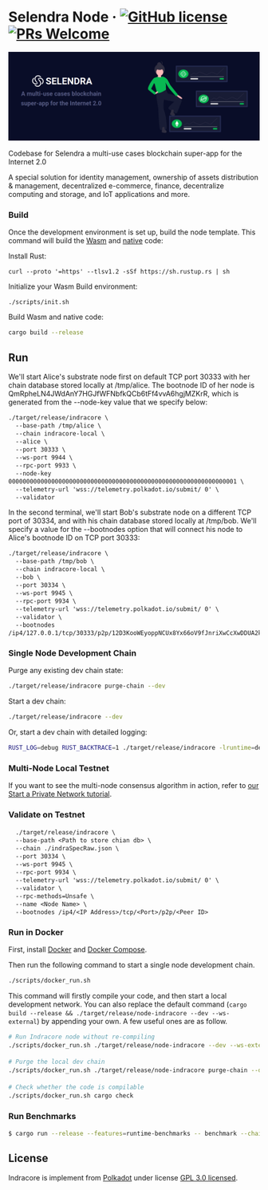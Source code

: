 # Selendra Node &middot; [![GitHub license](https://img.shields.io/badge/license-GPL3%2FApache2-blue)](LICENSE-APACHE2) [![PRs Welcome](https://img.shields.io/badge/PRs-welcome-brightgreen.svg)](docs/CONTRIBUTING.adoc)

<p align="center">
  <img src="https://github.com/selendra/indracore/raw/main/docs/media/selendra.png">
</p>

Codebase for Selendra a multi-use cases blockchain super-app for the Internet 2.0

A special solution for identity management, ownership of assets distribution & management, decentralized e-commerce, finance, decentralize computing and storage, and IoT applications and more.

### Build

Once the development environment is set up, build the node template. This command will build the
[Wasm](https://substrate.dev/docs/en/knowledgebase/advanced/executor#wasm-execution) and
[native](https://substrate.dev/docs/en/knowledgebase/advanced/executor#native-execution) code:

Install Rust:

```
curl --proto '=https' --tlsv1.2 -sSf https://sh.rustup.rs | sh
```

Initialize your Wasm Build environment:

```
./scripts/init.sh
```

Build Wasm and native code:

```bash
cargo build --release
```

## Run

We'll start Alice's substrate node first on default TCP port 30333 with her chain database stored locally at /tmp/alice. The bootnode ID of her node is QmRpheLN4JWdAnY7HGJfWFNbfkQCb6tFf4vvA6hgjMZKrR, which is generated from the --node-key value that we specify below:

```
./target/release/indracore \
  --base-path /tmp/alice \
  --chain indracore-local \
  --alice \
  --port 30333 \
  --ws-port 9944 \
  --rpc-port 9933 \
  --node-key 0000000000000000000000000000000000000000000000000000000000000001 \
  --telemetry-url 'wss://telemetry.polkadot.io/submit/ 0' \
  --validator
```

In the second terminal, we'll start Bob's substrate node on a different TCP port of 30334, and with his chain database stored locally at /tmp/bob. We'll specify a value for the --bootnodes option that will connect his node to Alice's bootnode ID on TCP port 30333:

```
./target/release/indracore \
  --base-path /tmp/bob \
  --chain indracore-local \
  --bob \
  --port 30334 \
  --ws-port 9945 \
  --rpc-port 9934 \
  --telemetry-url 'wss://telemetry.polkadot.io/submit/ 0' \
  --validator \
  --bootnodes /ip4/127.0.0.1/tcp/30333/p2p/12D3KooWEyoppNCUx8Yx66oV9fJnriXwCcXwDDUA2kj6vnc6iDEp
```

### Single Node Development Chain

Purge any existing dev chain state:

```bash
./target/release/indracore purge-chain --dev
```

Start a dev chain:

```bash
./target/release/indracore --dev
```

Or, start a dev chain with detailed logging:

```bash
RUST_LOG=debug RUST_BACKTRACE=1 ./target/release/indracore -lruntime=debug --dev
```

### Multi-Node Local Testnet

If you want to see the multi-node consensus algorithm in action, refer to
[our Start a Private Network tutorial](https://substrate.dev/docs/en/tutorials/start-a-private-network/).

### Validate on Testnet

```
  ./target/release/indracore \
  --base-path <Path to store chian db> \
  --chain ./indraSpecRaw.json \
  --port 30334 \
  --ws-port 9945 \
  --rpc-port 9934 \
  --telemetry-url 'wss://telemetry.polkadot.io/submit/ 0' \
  --validator \
  --rpc-methods=Unsafe \
  --name <Node Name> \
  --bootnodes /ip4/<IP Address>/tcp/<Port>/p2p/<Peer ID>
```

### Run in Docker

First, install [Docker](https://docs.docker.com/get-docker/) and
[Docker Compose](https://docs.docker.com/compose/install/).

Then run the following command to start a single node development chain.

```bash
./scripts/docker_run.sh
```

This command will firstly compile your code, and then start a local development network. You can
also replace the default command (`cargo build --release && ./target/release/node-indracore --dev --ws-external`)
by appending your own. A few useful ones are as follow.

```bash
# Run Indracore node without re-compiling
./scripts/docker_run.sh ./target/release/node-indracore --dev --ws-external

# Purge the local dev chain
./scripts/docker_run.sh ./target/release/node-indracore purge-chain --dev

# Check whether the code is compilable
./scripts/docker_run.sh cargo check
```

### Run Benchmarks
```bash
$ cargo run --release --features=runtime-benchmarks -- benchmark --chain=indracore-dev --steps=50 --repeat=20 --pallet=<frame_system> --extrinsic=* --execution=wasm --wasm-execution=compiled --heap-pages=4096 --header=./file_header.txt --output=./runtime/indracore/src/weights/

```

## License

Indracore is implement from [Polkadot](https://github.com/paritytech/polkadot.git) under license [GPL 3.0 licensed](LICENSE-GPL3).
